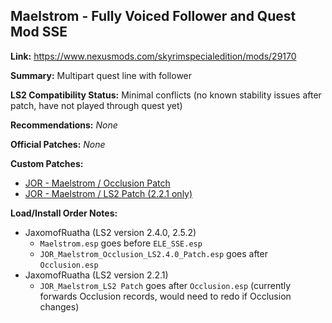 ## Maelstrom - Fully Voiced Follower and Quest Mod SSE

**Link:** https://www.nexusmods.com/skyrimspecialedition/mods/29170

**Summary:** Multipart quest line with follower

**LS2 Compatibility Status:** Minimal conflicts (no known stability issues after patch, have not played through quest yet)

**Recommendations:** 
_None_

**Official Patches:**
_None_

**Custom Patches:**
* [JOR - Maelstrom / Occlusion Patch](/custom-patches/2.4.0/JOR_Maelstrom_Occlusion_LS2.4.0_Patch.esp)
* [JOR - Maelstrom / LS2 Patch (2.2.1 only)](/custom-patches/2.2.1/JOR_Maelstrom_LS2_Patch.esp)

**Load/Install Order Notes:**
* JaxomofRuatha (LS2 version 2.4.0, 2.5.2)
  * `Maelstrom.esp` goes before `ELE_SSE.esp`
  * `JOR_Maelstrom_Occlusion_LS2.4.0_Patch.esp` goes after `Occlusion.esp` 
* JaxomofRuatha (LS2 version 2.2.1)
  * `JOR_Maelstrom_LS2 Patch` goes after `Occlusion.esp` (currently forwards Occlusion records, would need to redo if Occlusion changes)
